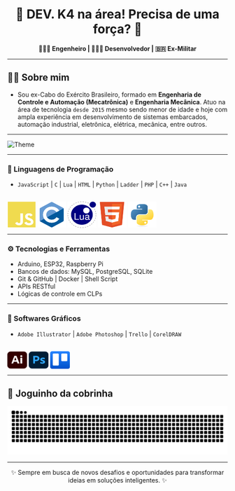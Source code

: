 <h1 align="center">🤖 DEV. K4 na área! Precisa de uma força? 👾</h1>

<p align="center">
  <b>👷🏼‍♂️ Engenheiro | 👨🏼‍💻 Desenvolvedor | 🇧🇷 Ex-Militar</b>
</p>

---

## 👨‍💼 Sobre mim

 - Sou ex-Cabo do Exército Brasileiro, formado em **Engenharia de Controle e Automação (Mecatrônica)** e **Engenharia Mecânica**. Atuo na área de tecnologia `desde 2015` mesmo sendo menor de idade e hoje com ampla experiência em desenvolvimento de sistemas embarcados, automação industrial, eletrônica, elétrica, mecânica, entre outros.

---

![Theme](https://github-readme-stats.vercel.app/api?username=KABOTELHO&theme=great-gatsby&show_icons=true)

---

 ### 🧠 Linguagens de Programação
- `JavaScript` | `C` | `Lua` | `HTML` | `Python` | `Ladder` | `PHP` | `C++` | `Java`

<div style="display: inline_block"><br>
  <img align="center" alt="Ka-Js" height="60" width="65" src="https://raw.githubusercontent.com/devicons/devicon/master/icons/javascript/javascript-plain.svg">
  <img align="center" alt="Ka-C" height="60" width="65" src="https://github.com/devicons/devicon/blob/master/icons/c/c-original.svg">
  <img align="center" alt="Ka-Lua" height="60" width="65" src="https://github.com/devicons/devicon/blob/master/icons/lua/lua-original.svg">
  <img align="center" alt="Ka-HTML" height="60" width="65" src="https://raw.githubusercontent.com/devicons/devicon/master/icons/html5/html5-original.svg">
  <img align="center" alt="Ka-Python" height="60" width="65" src="https://raw.githubusercontent.com/devicons/devicon/master/icons/python/python-original.svg">

---

### ⚙️ Tecnologias e Ferramentas
- Arduino, ESP32, Raspberry Pi
- Bancos de dados: MySQL, PostgreSQL, SQLite
- Git & GitHub | Docker | Shell Script
- APIs RESTful
- Lógicas de controle em CLPs

---

 ### 🎨 Softwares Gráficos
- `Adobe Illustrator` | `Adobe Photoshop` | `Trello` | `CorelDRAW`

<div> 
  <div style="display: inline_block"><br> 
  <img align="center" alt="Ka-illustrator" height="40" width="45" src="https://github.com/devicons/devicon/blob/master/icons/illustrator/illustrator-plain.svg">
  <img align="center" alt="Ka-Photoshop" height="40" width="45" src="https://github.com/devicons/devicon/blob/master/icons/photoshop/photoshop-original.svg">
  <img align="center" alt="Ka-Trello" height="40" width="45" src="https://github.com/devicons/devicon/blob/master/icons/trello/trello-original.svg">

---

## 🐍 Joguinho da cobrinha 

![Snake animation](https://github.com/K4BOTELHO/K4BOTELHO/blob/output/github-contribution-grid-snake-dark.svg)

---

<p align="center">✨ Sempre em busca de novos desafios e oportunidades para transformar ideias em soluções inteligentes. ✨</p>

